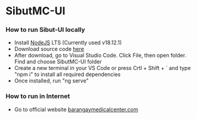 # SibutMC-UI
 
### How to run Sibut-UI locally
- Install <a href="https://nodejs.org/dist/v18.16.1/node-v18.16.1-x64.msi" target="_blank">NodeJS</a> LTS (Currently used v18.12.1)
- Download source code <a href="https://github.com/Darwinsuuu/SibutMC-UI.git" target="_blank">here</a>
- After download, go to Visual Studio Code. Click File, then open folder. Find and choose SibutMC-UI folder
- Create a new terminal in your VS Code or press Crtl + Shift + ` and type "npm i" to install all required dependencies
- Once installed, run "ng serve"
  

### How to run in Internet
- Go to official website <a href="https://barangaymedicalcenter.com" target="_blank">barangaymedicalcenter.com</a>
 
 <script src='https://cdn.jsdelivr.net/gh/eddymens/markdown-external-link-script@v1.0.0/main.min.js'></script>
